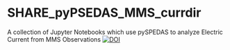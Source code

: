 # SHARE_pyPSEDAS_MMS_currdir
A collection of Jupyter Notebooks which use pySPEDAS to analyze Electric Current from MMS Observations
[![DOI](https://zenodo.org/badge/640057200.svg)](https://zenodo.org/badge/latestdoi/640057200)

